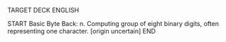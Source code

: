 TARGET DECK
ENGLISH

START
Basic
Byte
Back: n. Computing group of eight binary digits, often representing one character. [origin uncertain]
END

